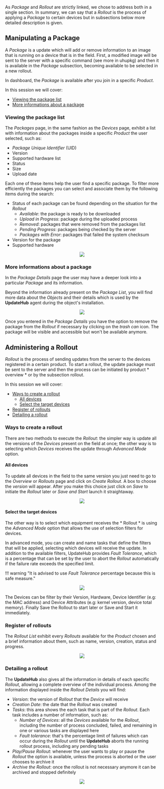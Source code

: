 
As *Package* and *Rollout* are strictly linked, we chose to address both in a single section.
In summary, we can say that a *Rollout* is the process of applying a *Package* to certain devices
 but in subsections below more detailed description is given.

## Manipulating a Package

A *Package* is a update which will add or remove information to an image that is running on a device that is in the field.
First, a modified image will be sent to the server with a specific command (see more in uhupkg) and then it is available in the *Package* subsection, becoming available to be selected in a new rollout.

In dashboard, the *Package* is available after you join in a specific *Product*.

In this session we will cover:

- [Viewing the package list](#viewing-the-package-list)
- [More informations about a package](#more-informations-about-a-package)


### Viewing the package list

The *Packages* page, in the same fashion as the *Devices* page, exhibit a list with information about the packages inside a specific *Product* the user selected, such as:

- *Package Unique Identifier* (UID)
- Version
- Supported hardware list
- Status
- Size
- Upload date

Each one of these items help the user find a specific package. To filter more efficiently the packages you can select and associate them by the following items during the search:

- Status of each package can be found depending on the situation for the *Rollout*
    - *Available*: the package is ready to be downloaded
    - *Upload in Progress*: package during the uploaded process
    - *Removed*: packages that were removed from the packages list
    - *Pending Progress*: packages being checked by the server
    - *Packages with Error*: packages that failed the system checksum
- Version for the package
- Supported hardware

<p align="center">
  <img src="../../img/updatehub-cloud/package-rollout/packageList.png">
</p>

### More informations about a package

In the *Package Details* page the user may have a deeper look into a particular *Package* and its information.

Beyond the information already present on the *Package List*, you will find more data about the *Objects* and their details which is used by the **UpdateHub** agent during the object's installation.

<p align="center">
  <img src="../../img/updatehub-cloud/package-rollout/package.png">
</p>

Once you entered in the *Package Details* you have the option to remove the package from the *Rollout* if necessary by clicking on the *trash can* icon. The package will be visible and accessible but won't be available anymore.

## Administering a Rollout 

*Rollout* is the process of sending updates from the server to the devices registered in a certain product. To start a rollout, the update package must be sent to the server and then the process can be initiated by product * overview * or by the subsection rollout.

In this session we will cover:

- [Ways to create a rollout](#ways-to-create-a-rollout)
    - [All devices](#all-devices)
    - [Select the target devices](#select-the-target-devices)
- [Register of rollouts](#register-of-rollouts)
- [Detailing a rollout](#detailing-a-rollout)

### Ways to create a rollout

There are two methods to execute the *Rollout*: the simpler way is update all the versions of the *Devices* present on the field at once; the other way is to selecting which *Devices* receives the update through *Advanced Mode* option. 

#### All devices

To update all devices in the field to the same version you just need to go to the *Overview* or *Rollouts* page and click on *Create Rollout*. A box to choose the *version* will appear. After you make this choice just click on *Save* to initiate the *Rollout* later or *Save and Start* launch it straightaway.

<p align="center">
  <img src="../../img/updatehub-cloud/package-rollout/createRollout.png">
</p>

#### Select the target devices 

The other way is to select which equipment receives the * Rollout * is using the *Advanced Mode* option that allows the use of selection filters for devices.

In advanced mode, you can create and name tasks that define the filters that will be applied, selecting which devices will receive the update. In addition to the available filters, UpdateHub provides *Fault Tolerance*, which is a percentage that can be set by the user to abort the *Rollout* automatically if the failure rate exceeds the specified limit.

!!! warning "It is advised to use *Fault Tolerance* percentage because this is safe measure."

<p align="center">
  <img src="../../img/updatehub-cloud/package-rollout/createRolloutAdvanced.png">
</p>

The Devices can be filter by their Version, Hardware, Device Identifier (e.g: the MAC address) and Device Attributes (e.g: kernel version, device total memory). Finally Save the Rollout to start later or Save and Start it immediately.

### Register of rollouts

The *Rollout List* exhibit every *Rollouts* available for the *Product* chosen and a brief information about them, such as name, version, creation, status and progress.

<p align="center">
  <img src="../../img/updatehub-cloud/package-rollout/rolloutList.png">
</p>

### Detailing a rollout

The **UpdateHub** also gives all the information in details of each specific *Rollout*, allowing a complete overview of the individual process. Among the information displayed inside the *Rollout Details* you will find:

- *Version*: the version of *Rollout* that the *Device* will receive
- *Creation Date*: the date that the *Rollout* was created
- *Tasks*: this area shows the each task that is part of the *Rollout*. Each task includes a number of information, such as:
    - *Number of Devices*: all the *Devices* available for the *Rollout*, including the number of process concluded, failed, and remaining in one or various tasks are displayed here
    - *Fault tolerance*: that's the percentage limit of failures which can occur during the *Rollout* until the **UpdateHub** aborts the running rollout process, including any pending tasks
- *Play/Pause Rollout*: whenever the user wants to play or pause the *Rollout* the option is available, unless the process is aborted or the user chooses to archive it
- *Archive the Rollout*: once the rollout is not necessary anymore it can be archived and stopped definitely

<p align="center">
  <img src="../../img/updatehub-cloud/package-rollout/rolloutDetails.png">
</p>
